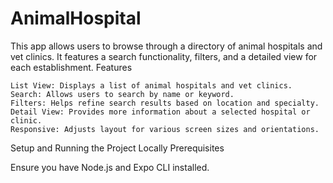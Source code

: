 # AnimalHospital
This app allows users to browse through a directory of animal hospitals and vet clinics. It features a search functionality, filters, and a detailed view for each establishment.
Features

    List View: Displays a list of animal hospitals and vet clinics.
    Search: Allows users to search by name or keyword.
    Filters: Helps refine search results based on location and specialty.
    Detail View: Provides more information about a selected hospital or clinic.
    Responsive: Adjusts layout for various screen sizes and orientations.

Setup and Running the Project Locally
Prerequisites

Ensure you have Node.js and Expo CLI installed.
